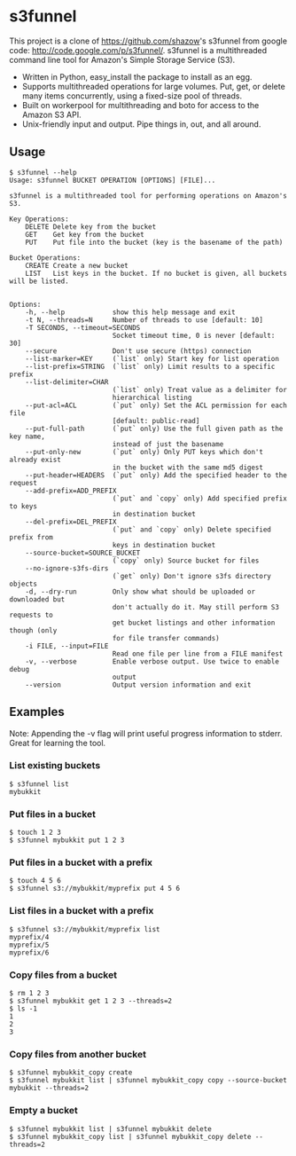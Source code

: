# s3funnel

This project is a clone of <https://github.com/shazow>'s s3funnel from google code: <http://code.google.com/p/s3funnel/>. s3funnel is a multithreaded command line tool for Amazon's Simple Storage Service (S3).

- Written in Python, easy_install the package to install as an egg.
- Supports multithreaded operations for large volumes. Put, get, or delete many items concurrently, using a fixed-size pool of threads.
- Built on workerpool for multithreading and boto for access to the Amazon S3 API.
- Unix-friendly input and output. Pipe things in, out, and all around.

## Usage
    $ s3funnel --help
    Usage: s3funnel BUCKET OPERATION [OPTIONS] [FILE]...

    s3funnel is a multithreaded tool for performing operations on Amazon's S3.

    Key Operations:
        DELETE Delete key from the bucket
        GET    Get key from the bucket
        PUT    Put file into the bucket (key is the basename of the path)

    Bucket Operations:
        CREATE Create a new bucket
        LIST   List keys in the bucket. If no bucket is given, all buckets will be listed.


    Options:
        -h, --help            show this help message and exit
        -t N, --threads=N     Number of threads to use [default: 10]
        -T SECONDS, --timeout=SECONDS
                              Socket timeout time, 0 is never [default: 30]
        --secure              Don't use secure (https) connection
        --list-marker=KEY     (`list` only) Start key for list operation
        --list-prefix=STRING  (`list` only) Limit results to a specific prefix
        --list-delimiter=CHAR
                              (`list` only) Treat value as a delimiter for
                              hierarchical listing
        --put-acl=ACL         (`put` only) Set the ACL permission for each file
                              [default: public-read]
        --put-full-path       (`put` only) Use the full given path as the key name,
                              instead of just the basename
        --put-only-new        (`put` only) Only PUT keys which don't already exist
                              in the bucket with the same md5 digest
        --put-header=HEADERS  (`put` only) Add the specified header to the request
        --add-prefix=ADD_PREFIX
                              (`put` and `copy` only) Add specified prefix to keys
                              in destination bucket
        --del-prefix=DEL_PREFIX
                              (`put` and `copy` only) Delete specified prefix from
                              keys in destination bucket
        --source-bucket=SOURCE_BUCKET
                              (`copy` only) Source bucket for files
        --no-ignore-s3fs-dirs
                              (`get` only) Don't ignore s3fs directory objects
        -d, --dry-run         Only show what should be uploaded or downloaded but
                              don't actually do it. May still perform S3 requests to
                              get bucket listings and other information though (only
                              for file transfer commands)
        -i FILE, --input=FILE
                              Read one file per line from a FILE manifest
        -v, --verbose         Enable verbose output. Use twice to enable debug
                              output
        --version             Output version information and exit

## Examples
Note: Appending the -v flag will print useful progress information to stderr. Great for learning the tool.

### List existing buckets
    $ s3funnel list
    mybukkit
### Put files in a bucket
    $ touch 1 2 3
    $ s3funnel mybukkit put 1 2 3
### Put files in a bucket with a prefix
    $ touch 4 5 6
    $ s3funnel s3://mybukkit/myprefix put 4 5 6
### List files in a bucket with a prefix
    $ s3funnel s3://mybukkit/myprefix list
    myprefix/4
    myprefix/5
    myprefix/6
### Copy files from a bucket
    $ rm 1 2 3
    $ s3funnel mybukkit get 1 2 3 --threads=2
    $ ls -1
    1
    2
    3
### Copy files from another bucket
    $ s3funnel mybukkit_copy create
    $ s3funnel mybukkit list | s3funnel mybukkit_copy copy --source-bucket mybukkit --threads=2
### Empty a bucket
    $ s3funnel mybukkit list | s3funnel mybukkit delete
    $ s3funnel mybukkit_copy list | s3funnel mybukkit_copy delete --threads=2